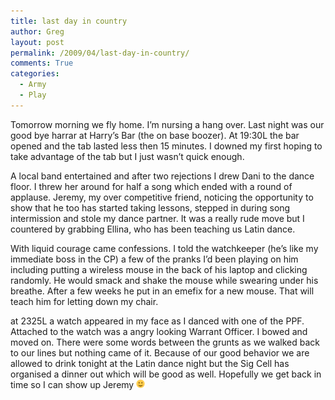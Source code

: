 ```yaml
---
title: last day in country
author: Greg
layout: post
permalink: /2009/04/last-day-in-country/
comments: True
categories:
  - Army
  - Play
---
```

Tomorrow morning we fly home. I&#8217;m nursing a hang over. Last night was our good bye harrar at Harry&#8217;s Bar (the on base boozer). At 19:30L the bar opened and the tab lasted less then 15 minutes. I downed my first hoping to take advantage of the tab but I just wasn&#8217;t quick enough.

A local band entertained and after two rejections I drew Dani to the dance floor. I threw her around for half a song which ended with a round of applause. Jeremy, my over competitive friend, noticing the opportunity to show that he too has started taking lessons, stepped in during song intermission and stole my dance partner. It was a really rude move but I countered by grabbing Ellina, who has been teaching us Latin dance.

With liquid courage came confessions. I told the watchkeeper (he&#8217;s like my immediate boss in the CP) a few of the pranks I&#8217;d been playing on him including putting a wireless mouse in the back of his laptop and clicking randomly. He would smack and shake the mouse while swearing under his breathe. After a few weeks he put in an emefix for a new mouse. That will teach him for letting down my chair.

at 2325L a watch appeared in my face as I danced with one of the PPF. Attached to the watch was a angry looking Warrant Officer. I bowed and moved on. There were some words between the grunts as we walked back to our lines but nothing came of it. Because of our good behavior we are allowed to drink tonight at the Latin dance night but the Sig Cell has organised a dinner out which will be good as well. Hopefully we get back in time so I can show up Jeremy <img src="/wp-content/smilies/simple-smile.png" alt=":)" class="wp-smiley" style="height: 1em; max-height: 1em;" />